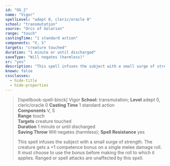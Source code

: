 ```yaml
---
id: "OG_2"
name: "Vigor"
spellLevel: "adept 0, cleric/oracle 0"
school: "transmutation"
source: "Orcs of Golarion"
range: "touch"
castingTime: "1 standard action"
components: "V, S"
targets: "creature touched"
duration: "1 minute or until discharged"
saveType: "Will negates (harmless)"
sr: "yes"
description: "This spell infuses the subject with a small surge of strength. The creature gets a +1 competence bonus on a single melee damage roll. It must choose to use the bonus before making the roll to which it applies. Ranged or spell attacks are unaffected by this spell."
known: false
cssclasses:
  - hide-title
  - hide-properties
---
```


> [!spellbook-spell-block] Vigor
> **School:** transmutation; **Level** adept 0, cleric/oracle 0
> **Casting Time** 1 standard action  
> **Components** V, S  
> **Range** touch  
> **Targets** creature touched  
> **Duration** 1 minute or until discharged  
> **Saving Throw** Will negates (harmless); **Spell Resistance** yes
> 
> This spell infuses the subject with a small surge of strength. The creature gets a +1 competence bonus on a single melee damage roll. It must choose to use the bonus before making the roll to which it applies. Ranged or spell attacks are unaffected by this spell.